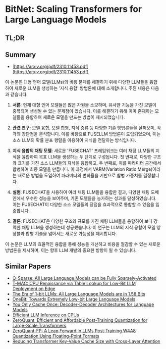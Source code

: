 # BitNet: Scaling Transformers for Large Language Models
## TL;DR
## Summary
- [https://arxiv.org/pdf/2310.11453.pdf](https://arxiv.org/pdf/2310.11453.pdf)

이 논문은 대형 언어 모델(LLMs)의 비용 문제를 해결하기 위해 다양한 LLM들을 융합하여 새로운 LLM을 생성하는 '지식 융합' 방법론에 대해 소개합니다. 주된 내용은 다음과 같습니다.

1. **서론**: 현재 대형 언어 모델들은 많은 자원을 소모하며, 유사한 기능을 가진 모델이 중복되어 생성될 수 있는 문제점이 있습니다. 이를 해결하기 위해 이미 존재하는 모델들을 융합하여 새로운 모델을 만드는 방법이 제시되었습니다.

2. **관련 연구**: 모델 융합, 모델 합병, 지식 증류 등 다양한 기존 방법론들을 살펴보며, 각각의 장단점을 분석합니다. 이를 바탕으로 FUSELLM 방법론이 도입되었으며, 이는 소스 LLM의 확률 분포 행렬을 이용하여 지식을 전달하는 방식입니다.

3. **지식 융합의 채팅 모델**: 새로운 'FUSECHAT' 프레임워크는 여러 채팅 LLM들의 지식을 융합하여 목표 LLM을 생성하는 두 단계로 구성됩니다. 첫 번째로, 다양한 구조와 크기를 가진 소스 LLM들의 지식을 융합하고, 두 번째로, 이를 파라미터 공간에서 합병하여 최종 모델을 만듭니다. 이 과정에서 VARM(Variation Ratio Merge)이라는 새로운 방법을 도입하여 파라미터의 변화율을 기반으로 합병 가중치를 결정합니다.

4. **실험**: FUSECHAT을 사용하여 여러 채팅 LLM들을 융합한 결과, 다양한 채팅 도메인에서 우수한 성능을 보여주며, 기존 모델들을 능가하는 성과를 달성하였습니다. 이는 FUSECHAT이 다양한 소스 모델들의 장점을 효과적으로 통합할 수 있음을 입증합니다.

5. **결론**: FUSECHAT은 다양한 구조와 규모를 가진 채팅 LLM들을 융합하여 보다 강력한 채팅 LLM을 생성하는데 성공했습니다. 이 연구는 LLM의 지식 융합이 모델 앙상블과 합병 기술을 넘어서는 새로운 가능성을 제시합니다.

이 논문은 LLM의 효율적인 융합을 통해 성능을 개선하고 비용을 절감할 수 있는 새로운 방법론을 제시하며, 이는 향후 LLM 개발의 중요한 방향이 될 수 있습니다.

## Similar Papers
- [Q-Sparse: All Large Language Models can be Fully Sparsely-Activated](2407.10969.md)
- [T-MAC: CPU Renaissance via Table Lookup for Low-Bit LLM Deployment on Edge](2407.00088.md)
- [The Era of 1-bit LLMs: All Large Language Models are in 1.58 Bits](2402.17764.md)
- [OneBit: Towards Extremely Low-bit Large Language Models](2402.11295.md)
- [You Only Cache Once: Decoder-Decoder Architectures for Language Models](2405.05254.md)
- [Efficient LLM Inference on CPUs](2311.00502.md)
- [ZeroQuant: Efficient and Affordable Post-Training Quantization for Large-Scale Transformers](2206.01861.md)
- [ZeroQuant-FP: A Leap Forward in LLMs Post-Training W4A8 Quantization Using Floating-Point Formats](2307.09782.md)
- [Reducing Transformer Key-Value Cache Size with Cross-Layer Attention](2405.12981.md)
